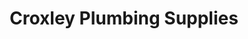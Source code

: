 ---
title: "Croxley Plumbing Supplies"
url: /croxley-green/croxley-plumbing-supplies/
shop: hardware
---